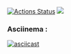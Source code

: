 [![Actions Status](https://github.com/MlkProduction/python-project-49/actions/workflows/hexlet-check.yml/badge.svg)](https://github.com/MlkProduction/python-project-49/actions)
<a href="https://codeclimate.com/github/MlkProduction/python-project-49/maintainability"><img src="https://api.codeclimate.com/v1/badges/e2dfd2f4c01f3673c4b8/maintainability" /></a>

### Asciinema :
[![asciicast](https://asciinema.org/a/o3KoyWVSGYDTuyFPoZ7QQogD4.svg)](https://asciinema.org/a/o3KoyWVSGYDTuyFPoZ7QQogD4)
